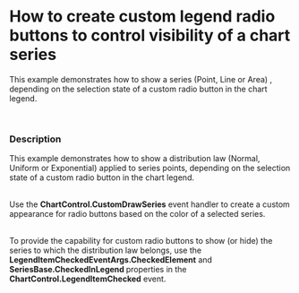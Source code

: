 # How to create custom legend radio buttons to control visibility of a chart series


<p>This example demonstrates how to show a series (Point, Line or Area) , depending on the selection state of a custom radio button in the chart legend. </p><br />



<h3>Description</h3>

<p>This example demonstrates how to show a distribution law (Normal, Uniform or Exponential) applied to series points, depending on the selection state of a custom radio button in the chart legend. </p><p><br />
Use the <strong>ChartControl.CustomDrawSeries</strong> event handler to create a custom appearance for radio buttons based on the color of a selected series.  </p><p><br />
To provide the capability for custom radio buttons to show (or hide) the series to which the distribution law belongs, use the<strong> LegendItemCheckedEventArgs.CheckedElement</strong> and <strong>SeriesBase.CheckedInLegend </strong>properties in the <strong>ChartControl.LegendItemChecked</strong> event.  </p>

<br/>


